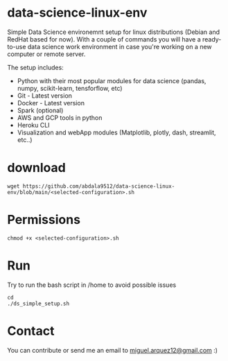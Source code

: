 # data-science-linux-env
Simple Data Science environemnt setup for  linux distributions (Debian and RedHat based for now). With a couple of commands you will have a ready-to-use data science work environment in case you're working on a new computer or remote server.

The setup includes:
- Python with their most popular modules for data science (pandas, numpy, scikit-learn, tensforflow, etc)
- Git - Latest version
- Docker - Latest version
- Spark (optional)
- AWS and GCP tools in python
- Heroku CLI
- Visualization and webApp modules (Matplotlib, plotly, dash, streamlit, etc..)


# download
```
wget https://github.com/abdala9512/data-science-linux-env/blob/main/<selected-configuration>.sh
```

# Permissions
```
chmod +x <selected-configuration>.sh
```

# Run
Try to run the bash script in /home to avoid possible issues
```
cd
./ds_simple_setup.sh
```

# Contact
You can contribute or send me an email to miguel.arquez12@gmail.com :)
